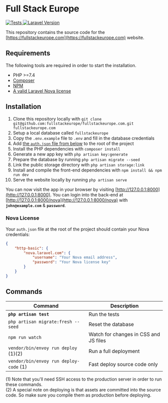 # Full Stack Europe

<a href="https://github.com/fullstackeurope/fullstackeurope.com/actions?query=workflow%3ATests">
    <img src="https://github.com/fullstackeurope/fullstackeurope.com/workflows/Tests/badge.svg" alt="Tests" />
</a>
<a href="https://github.com/fullstackeurope/fullstackeurope.com">
    <img src="https://shield.with.social/cc/github/fullstackeurope/fullstackeurope.com/main.svg" alt="Laravel Version" />
</a>

This repository contains the source code for the [https://fullstackeurope.com](https://fullstackeurope.com) website.

## Requirements

The following tools are required in order to start the installation.

- PHP >=7.4
- [Composer](https://getcomposer.org/download/)
- [NPM](https://docs.npmjs.com/downloading-and-installing-node-js-and-npm)
- [A valid Laravel Nova license](https://nova.laravel.com)

## Installation

1. Clone this repository locally with `git clone git@github.com:fullstackeurope/fullstackeurope.com.git fullstackeurope.com`
2. Setup a local database called `fullstackeurope`
3. Copy the `.env.example` file to `.env` and fill in the database credentials
4. Add [the `auth.json` file from below](#nova-license) to the root of the project
5. Install the PHP dependencies with `composer install`
6. Generate a new app key with `php artisan key:generate`
7. Prepare the database by running `php artisan migrate --seed` 
8. Link the public storage directory with `php artisan storage:link`
9. Install and compile the front-end dependencies with `npm install && npm run dev`
10. Serve the website locally by running `php artisan serve`

You can now visit the app in your browser by visiting [http://127.0.0.1:8000](http://127.0.0.1:8000). You can login into the back-end at [http://127.0.0.1:8000/nova](http://127.0.0.1:8000/nova) with **`john@example.com`** & **`password`**.

### Nova License

Your `auth.json` file at the root of the project should contain your Nova credentials:

```json
{
    "http-basic": {
        "nova.laravel.com": {
            "username": "Your Nova email address",
            "password": "Your Nova license key"
        }
    }
}
```

## Commands

Command | Description
--- | ---
**`php artisan test`** | Run the tests
`php artisan migrate:fresh --seed` | Reset the database
`npm run watch` | Watch for changes in CSS and JS files
`vendor/bin/envoy run deploy` (1)(2) | Run a full deployment
`vendor/bin/envoy run deploy-code` (1) | Fast deploy source code only

(1) Note that you'll need SSH access to the production server in order to run these commands.  
(2) A special note on deploying is that assets are committed into the source code. So make sure you compile them as production before deploying.
